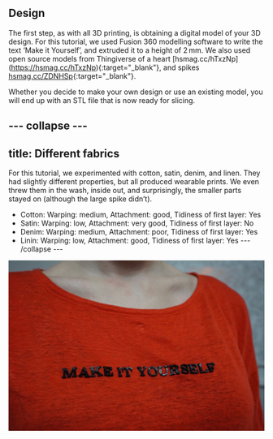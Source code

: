 ## Design

The first step, as with all 3D printing, is obtaining a digital model of your 3D design. For this tutorial, we used Fusion 360 modelling software to write the text ‘Make it Yourself’, and extruded it to a height of 2 mm. We also used open source models from Thingiverse of a heart [hsmag.cc/hTxzNp] (https://hsmag.cc/hTxzNp){:target="_blank"}, and spikes [hsmag.cc/ZDNHSp](https://hsmag.cc/ZDNHSp){:target="_blank"}. 

Whether you decide to make your own design or use an existing model, you will end up with an STL file that is now ready for slicing. 

--- collapse ---
---
title: Different fabrics
---
For this tutorial, we experimented with cotton, satin, denim, and linen. They had slightly different properties, but all produced wearable prints. We even threw them in the wash, inside out, and surprisingly, the smaller parts stayed on (although the large spike didn’t).
- Cotton: Warping: medium, Attachment: good, Tidiness of first layer: Yes
- Satin: Warping: low, Attachment: very good, Tidiness of first layer: No
- Denim: Warping: medium, Attachment: poor, Tidiness of first layer: Yes
- Linin: Warping: low, Attachment: good, Tidiness of first layer: Yes
--- /collapse ---

![Decorate your clothes in a new way by 3D printing directly onto fabric](images/step2.jpg)
